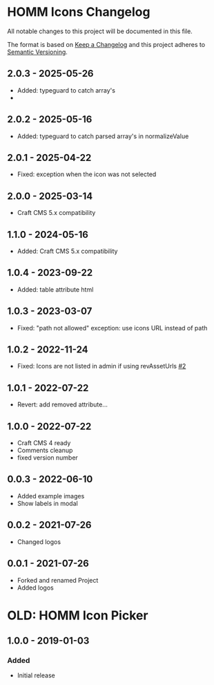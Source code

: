 # HOMM Icons Changelog

All notable changes to this project will be documented in this file.

The format is based on [Keep a Changelog](http://keepachangelog.com/) and this project adheres
to [Semantic Versioning](http://semver.org/).

## 2.0.3 - 2025-05-26

- Added: typeguard to catch array's
- 
## 2.0.2 - 2025-05-16

- Added: typeguard to catch parsed array's in normalizeValue

## 2.0.1 - 2025-04-22

- Fixed: exception when the icon was not selected

## 2.0.0 - 2025-03-14

- Craft CMS 5.x compatibility

## 1.1.0 - 2024-05-16

- Added: Craft CMS 5.x compatibility

## 1.0.4 - 2023-09-22

- Added: table attribute html

## 1.0.3 - 2023-03-07

- Fixed: "path not allowed" exception: use icons URL instead of path

## 1.0.2 - 2022-11-24

- Fixed: Icons are not listed in admin if using revAssetUrls [#2](https://github.com/HOMMinteractive/hommicons/issues/2)

## 1.0.1 - 2022-07-22

- Revert: add removed attribute...

## 1.0.0 - 2022-07-22

- Craft CMS 4 ready
- Comments cleanup
- fixed version number

## 0.0.3 - 2022-06-10

- Added example images
- Show labels in modal

## 0.0.2 - 2021-07-26

- Changed logos

## 0.0.1 - 2021-07-26

- Forked and renamed Project
- Added logos

# OLD: HOMM Icon Picker

## 1.0.0 - 2019-01-03

### Added

- Initial release
